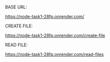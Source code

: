 BASE URL:

https://node-task1-28fp.onrender.com/

CREATE FILE:

https://node-task1-28fp.onrender.com/create-file


READ FILE:

https://node-task1-28fp.onrender.com/read-files